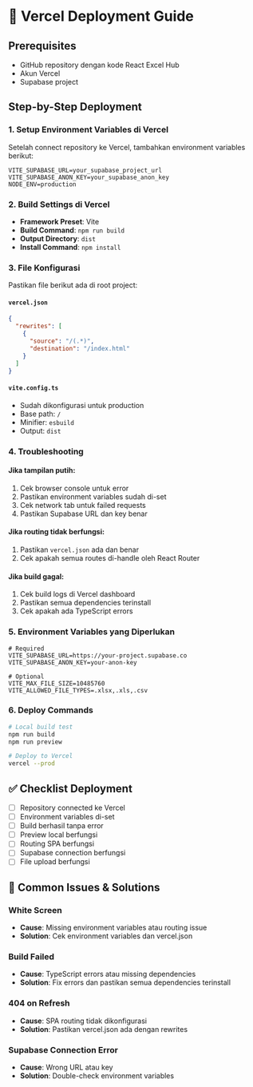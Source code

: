 # 🚀 Vercel Deployment Guide

## Prerequisites
- GitHub repository dengan kode React Excel Hub
- Akun Vercel
- Supabase project

## Step-by-Step Deployment

### 1. **Setup Environment Variables di Vercel**

Setelah connect repository ke Vercel, tambahkan environment variables berikut:

```env
VITE_SUPABASE_URL=your_supabase_project_url
VITE_SUPABASE_ANON_KEY=your_supabase_anon_key
NODE_ENV=production
```

### 2. **Build Settings di Vercel**

- **Framework Preset**: Vite
- **Build Command**: `npm run build`
- **Output Directory**: `dist`
- **Install Command**: `npm install`

### 3. **File Konfigurasi**

Pastikan file berikut ada di root project:

#### `vercel.json`
```json
{
  "rewrites": [
    {
      "source": "/(.*)",
      "destination": "/index.html"
    }
  ]
}
```

#### `vite.config.ts`
- Sudah dikonfigurasi untuk production
- Base path: `/`
- Minifier: `esbuild`
- Output: `dist`

### 4. **Troubleshooting**

#### Jika tampilan putih:
1. Cek browser console untuk error
2. Pastikan environment variables sudah di-set
3. Cek network tab untuk failed requests
4. Pastikan Supabase URL dan key benar

#### Jika routing tidak berfungsi:
1. Pastikan `vercel.json` ada dan benar
2. Cek apakah semua routes di-handle oleh React Router

#### Jika build gagal:
1. Cek build logs di Vercel dashboard
2. Pastikan semua dependencies terinstall
3. Cek apakah ada TypeScript errors

### 5. **Environment Variables yang Diperlukan**

```env
# Required
VITE_SUPABASE_URL=https://your-project.supabase.co
VITE_SUPABASE_ANON_KEY=your-anon-key

# Optional
VITE_MAX_FILE_SIZE=10485760
VITE_ALLOWED_FILE_TYPES=.xlsx,.xls,.csv
```

### 6. **Deploy Commands**

```bash
# Local build test
npm run build
npm run preview

# Deploy to Vercel
vercel --prod
```

## ✅ Checklist Deployment

- [ ] Repository connected ke Vercel
- [ ] Environment variables di-set
- [ ] Build berhasil tanpa error
- [ ] Preview local berfungsi
- [ ] Routing SPA berfungsi
- [ ] Supabase connection berfungsi
- [ ] File upload berfungsi

## 🔧 Common Issues & Solutions

### White Screen
- **Cause**: Missing environment variables atau routing issue
- **Solution**: Cek environment variables dan vercel.json

### Build Failed
- **Cause**: TypeScript errors atau missing dependencies
- **Solution**: Fix errors dan pastikan semua dependencies terinstall

### 404 on Refresh
- **Cause**: SPA routing tidak dikonfigurasi
- **Solution**: Pastikan vercel.json ada dengan rewrites

### Supabase Connection Error
- **Cause**: Wrong URL atau key
- **Solution**: Double-check environment variables
